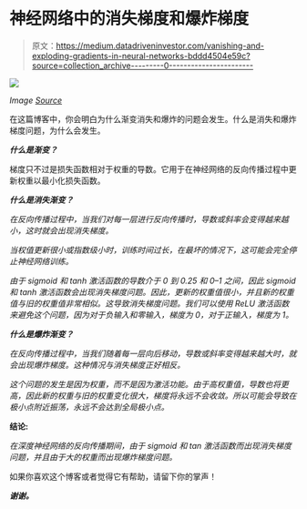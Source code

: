 # 神经网络中的消失梯度和爆炸梯度

> 原文：<https://medium.datadriveninvestor.com/vanishing-and-exploding-gradients-in-neural-networks-bddd4504e59c?source=collection_archive---------0----------------------->

![](img/f3994653cc661dcf5652ecacb23c88ab.png)

*Image* [*Source*](https://unsplash.com/photos/GjCnF8InuXc)

在这篇博客中，你会明白为什么渐变消失和爆炸的问题会发生。什么是消失和爆炸梯度问题，为什么会发生。

***什么是渐变？***

梯度只不过是损失函数相对于权重的导数。它用于在神经网络的反向传播过程中更新权重以最小化损失函数。

***什么是消失渐变？***

*在反向传播过程中，当我们对每一层进行反向传播时，导数或斜率会变得越来越小，这时就会出现消失梯度。*

*当权值更新很小或指数级小时，训练时间过长，在最坏的情况下，这可能会完全停止神经网络训练。*

*由于 sigmoid 和 tanh 激活函数的导数介于 0 到 0.25 和 0–1 之间，因此 sigmoid 和 tanh 激活函数会出现消失梯度问题。因此，更新的权重值很小，并且新的权重值与旧的权重值非常相似。这导致消失梯度问题。我们可以使用 ReLU 激活函数来避免这个问题，因为对于负输入和零输入，梯度为 0，对于正输入，梯度为 1。*

***什么是爆炸渐变？***

*在反向传播过程中，当我们随着每一层向后移动，导数或斜率变得越来越大时，就会出现爆炸梯度。这种情况与消失梯度正好相反。*

*这个问题的发生是因为权重，而不是因为激活功能。由于高权重值，导数也将更高，因此新的权重与旧的权重变化很大，梯度将永远不会收敛。所以可能会导致在极小点附近振荡，永远不会达到全局极小点。*

**结论:**

*在深度神经网络的反向传播期间，由于 sigmoid 和 tan 激活函数而出现消失梯度问题，并且由于大的权重而出现爆炸梯度问题。*

如果你喜欢这个博客或者觉得它有帮助，请留下你的掌声！

***谢谢。***